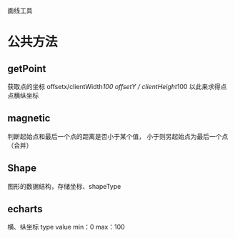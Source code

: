 画线工具
# 公共方法
## getPoint
获取点的坐标
offsetx/clientWidth*100
offsetY / clientHeight*100
以此来求得点点横纵坐标

## magnetic
判断起始点和最后一个点的距离是否小于某个值，
小于则另起始点为最后一个点（合并）

## Shape
图形的数据结构，存储坐标、shapeType

## echarts
横、纵坐标
type value
min：0
max：100
